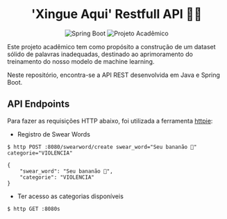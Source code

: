 <h1 align="center">
  'Xingue Aqui' Restfull API 🧑‍💻
</h1>

<p align="center">
 <img src="https://img.shields.io/static/v1?label=Java&message=Spring+Boot&color=8257E5&labelColor=000000" alt="Spring Boot" />
 <img src="https://img.shields.io/static/v1?label=Tipo&message=Projeto+Academico&color=8257E5&labelColor=000000" alt="Projeto Acadêmico" />
</p>

Este projeto acadêmico tem como propósito a construção de um dataset sólido de palavras inadequadas, destinado ao aprimoramento do treinamento do nosso modelo de machine learning.

Neste repositório, encontra-se a API REST desenvolvida em Java e Spring Boot.


## API Endpoints

Para fazer as requisições HTTP abaixo, foi utilizada a ferramenta [httpie](https://httpie.io):

- Registro de Swear Words
```
$ http POST :8080/swearword/create swear_word="Seu bananão 🍌" categorie="VIOLENCIA"

{
	"swear_word": "Seu bananão 🍌",
	"categorie": "VIOLENCIA"
}
```

- Ter acesso as categorias disponíveis
```
$ http GET :8080s
```